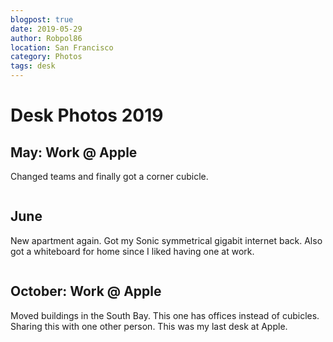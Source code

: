 ```yaml
---
blogpost: true
date: 2019-05-29
author: Robpol86
location: San Francisco
category: Photos
tags: desk
---
```


# Desk Photos 2019

## May: Work @ Apple

Changed teams and finally got a corner cubicle.

```{imgur-image} jFSrqG6
```

## June

New apartment again. Got my Sonic symmetrical gigabit internet back. Also got a whiteboard for home since I liked having one at work.

```{imgur-image} LpJfgvi
```

## October: Work @ Apple

Moved buildings in the South Bay. This one has offices instead of cubicles. Sharing this with one other person. This was my last desk at Apple.

```{imgur-image} tONwe6S
```
